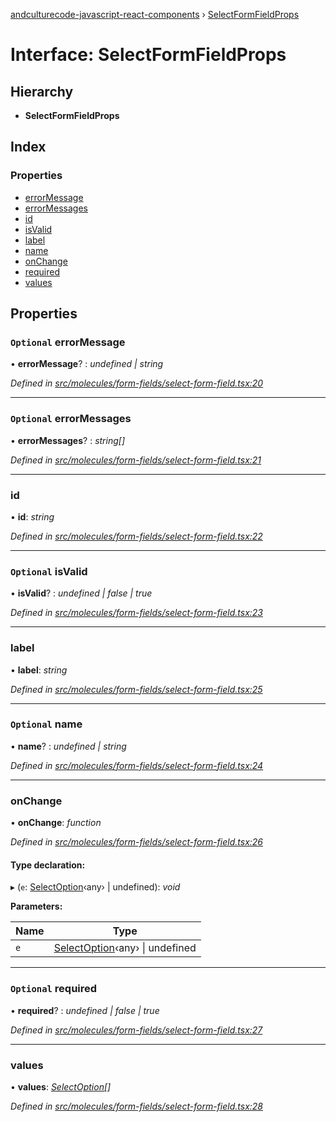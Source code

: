 [andculturecode-javascript-react-components](../README.md) › [SelectFormFieldProps](selectformfieldprops.md)

# Interface: SelectFormFieldProps

## Hierarchy

* **SelectFormFieldProps**

## Index

### Properties

* [errorMessage](selectformfieldprops.md#optional-errormessage)
* [errorMessages](selectformfieldprops.md#optional-errormessages)
* [id](selectformfieldprops.md#id)
* [isValid](selectformfieldprops.md#optional-isvalid)
* [label](selectformfieldprops.md#label)
* [name](selectformfieldprops.md#optional-name)
* [onChange](selectformfieldprops.md#onchange)
* [required](selectformfieldprops.md#optional-required)
* [values](selectformfieldprops.md#values)

## Properties

### `Optional` errorMessage

• **errorMessage**? : *undefined | string*

*Defined in [src/molecules/form-fields/select-form-field.tsx:20](https://github.com/AndcultureCode/AndcultureCode.JavaScript.React.Components/blob/29c8649/src/molecules/form-fields/select-form-field.tsx#L20)*

___

### `Optional` errorMessages

• **errorMessages**? : *string[]*

*Defined in [src/molecules/form-fields/select-form-field.tsx:21](https://github.com/AndcultureCode/AndcultureCode.JavaScript.React.Components/blob/29c8649/src/molecules/form-fields/select-form-field.tsx#L21)*

___

###  id

• **id**: *string*

*Defined in [src/molecules/form-fields/select-form-field.tsx:22](https://github.com/AndcultureCode/AndcultureCode.JavaScript.React.Components/blob/29c8649/src/molecules/form-fields/select-form-field.tsx#L22)*

___

### `Optional` isValid

• **isValid**? : *undefined | false | true*

*Defined in [src/molecules/form-fields/select-form-field.tsx:23](https://github.com/AndcultureCode/AndcultureCode.JavaScript.React.Components/blob/29c8649/src/molecules/form-fields/select-form-field.tsx#L23)*

___

###  label

• **label**: *string*

*Defined in [src/molecules/form-fields/select-form-field.tsx:25](https://github.com/AndcultureCode/AndcultureCode.JavaScript.React.Components/blob/29c8649/src/molecules/form-fields/select-form-field.tsx#L25)*

___

### `Optional` name

• **name**? : *undefined | string*

*Defined in [src/molecules/form-fields/select-form-field.tsx:24](https://github.com/AndcultureCode/AndcultureCode.JavaScript.React.Components/blob/29c8649/src/molecules/form-fields/select-form-field.tsx#L24)*

___

###  onChange

• **onChange**: *function*

*Defined in [src/molecules/form-fields/select-form-field.tsx:26](https://github.com/AndcultureCode/AndcultureCode.JavaScript.React.Components/blob/29c8649/src/molecules/form-fields/select-form-field.tsx#L26)*

#### Type declaration:

▸ (`e`: [SelectOption](selectoption.md)‹any› | undefined): *void*

**Parameters:**

Name | Type |
------ | ------ |
`e` | [SelectOption](selectoption.md)‹any› &#124; undefined |

___

### `Optional` required

• **required**? : *undefined | false | true*

*Defined in [src/molecules/form-fields/select-form-field.tsx:27](https://github.com/AndcultureCode/AndcultureCode.JavaScript.React.Components/blob/29c8649/src/molecules/form-fields/select-form-field.tsx#L27)*

___

###  values

• **values**: *[SelectOption](selectoption.md)[]*

*Defined in [src/molecules/form-fields/select-form-field.tsx:28](https://github.com/AndcultureCode/AndcultureCode.JavaScript.React.Components/blob/29c8649/src/molecules/form-fields/select-form-field.tsx#L28)*

